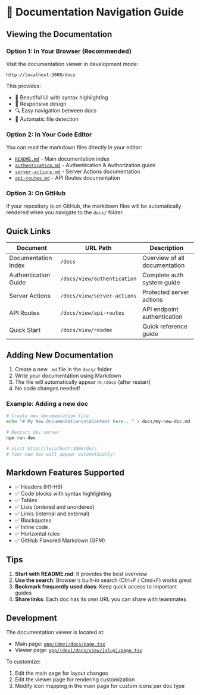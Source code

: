 # 🧭 Documentation Navigation Guide

## Viewing the Documentation

### Option 1: In Your Browser (Recommended)

Visit the documentation viewer in development mode:

```
http://localhost:3000/docs
```

This provides:
- 🎨 Beautiful UI with syntax highlighting
- 📱 Responsive design
- 🔍 Easy navigation between docs
- 🎯 Automatic file detection

### Option 2: In Your Code Editor

You can read the markdown files directly in your editor:

- [`README.md`](./README.md) - Main documentation index
- [`authentication.md`](./authentication.md) - Authentication & Authorization guide
- [`server-actions.md`](./server-actions.md) - Server Actions documentation
- [`api-routes.md`](./api-routes.md) - API Routes documentation

### Option 3: On GitHub

If your repository is on GitHub, the markdown files will be automatically rendered when you navigate to the `docs/` folder.

## Quick Links

| Document | URL Path | Description |
|----------|----------|-------------|
| Documentation Index | `/docs` | Overview of all documentation |
| Authentication Guide | `/docs/view/authentication` | Complete auth system guide |
| Server Actions | `/docs/view/server-actions` | Protected server actions |
| API Routes | `/docs/view/api-routes` | API endpoint authentication |
| Quick Start | `/docs/view/readme` | Quick reference guide |

## Adding New Documentation

1. Create a new `.md` file in the `docs/` folder
2. Write your documentation using Markdown
3. The file will automatically appear in `/docs` (after restart)
4. No code changes needed!

### Example: Adding a new doc

```bash
# Create new documentation file
echo "# My New Documentation\n\nContent here..." > docs/my-new-doc.md

# Restart dev server
npm run dev

# Visit http://localhost:3000/docs
# Your new doc will appear automatically!
```

## Markdown Features Supported

- ✅ Headers (H1-H6)
- ✅ Code blocks with syntax highlighting
- ✅ Tables
- ✅ Lists (ordered and unordered)
- ✅ Links (internal and external)
- ✅ Blockquotes
- ✅ Inline code
- ✅ Horizontal rules
- ✅ GitHub Flavored Markdown (GFM)

## Tips

1. **Start with README.md**: It provides the best overview
2. **Use the search**: Browser's built-in search (Ctrl+F / Cmd+F) works great
3. **Bookmark frequently used docs**: Keep quick access to important guides
4. **Share links**: Each doc has its own URL you can share with teammates

## Development

The documentation viewer is located at:
- Main page: [`app/(dev)/docs/page.tsx`](../app/(dev)/docs/page.tsx)
- Viewer page: [`app/(dev)/docs/view/[slug]/page.tsx`](../app/(dev)/docs/view/[slug]/page.tsx)

To customize:
1. Edit the main page for layout changes
2. Edit the viewer page for rendering customization
3. Modify icon mapping in the main page for custom icons per doc type
